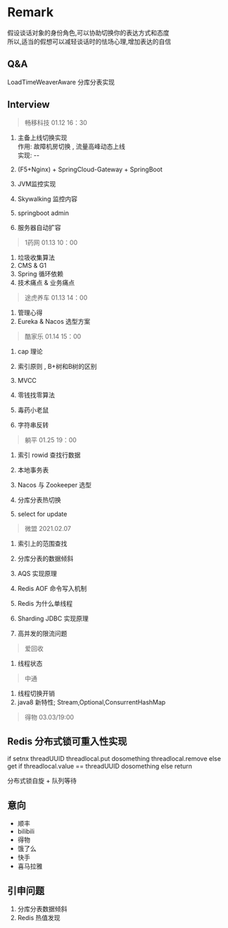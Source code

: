 # Remark
假设谈话对象的身份角色,可以协助切换你的表达方式和态度  
所以,适当的假想可以减轻谈话时的怯场心理,增加表达的自信

## Q&A
LoadTimeWeaverAware
分库分表实现

## Interview
> 畅移科技 01.12 16：30
1.  主备上线切换实现  
作用: 故障机房切换 , 流量高峰动态上线  
实现: --

2. (F5+Nginx) + SpringCloud-Gateway + SpringBoot
3. JVM监控实现
4. Skywalking 监控内容
5. springboot admin

6. 服务器自动扩容

> 1药网 01.13 10：00

1. 垃圾收集算法
2. CMS & G1
3. Spring 循环依赖
4. 技术痛点 & 业务痛点

> 途虎养车 01.13 14：00
1. 管理心得
2. Eureka & Nacos 选型方案

> 酷家乐 01.14 15：00
1. cap 理论
2. 索引原则 , B+树和B树的区别
3. MVCC

4. 零钱找零算法
5. 毒药小老鼠
6. 字符串反转

> 躺平 01.25 19：00
1. 索引 rowid 查找行数据
2. 本地事务表
3. Nacos 与 Zookeeper 选型

4. 分库分表热切换
5. select for update

> 微盟 2021.02.07
1. 索引上的范围查找
2. 分库分表的数据倾斜
3. AQS 实现原理
4. Redis AOF 命令写入机制

5. Redis 为什么单线程
6. Sharding JDBC 实现原理
7. 高并发的限流问题

> 爱回收
1. 线程状态

> 中通
1. 线程切换开销
2. java8 新特性; Stream,Optional,ConsurrentHashMap 

> 得物 03.03/19:00

## Redis 分布式锁可重入性实现
if setnx threadUUID
        threadlocal.put 
        dosomething
        threadlocal.remove
else get
    if threadlocal.value == threadUUID
        dosomething
    else 
        return 

分布式锁自旋 + 队列等待

## 意向
* 顺丰
* bilibili
* 得物
* 饿了么
* 快手
* 喜马拉雅

## 引申问题
1. 分库分表数据倾斜
2. Redis 热值发现
